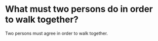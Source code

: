 # What must two persons do in order to walk together?

Two persons must agree in order to walk together.
